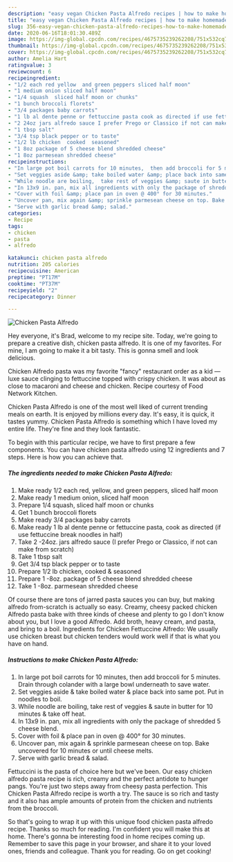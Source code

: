 ```yaml
---
description: "easy vegan Chicken Pasta Alfredo recipes | how to make homemade Chicken Pasta Alfredo"
title: "easy vegan Chicken Pasta Alfredo recipes | how to make homemade Chicken Pasta Alfredo"
slug: 356-easy-vegan-chicken-pasta-alfredo-recipes-how-to-make-homemade-chicken-pasta-alfredo
date: 2020-06-16T18:01:30.489Z
image: https://img-global.cpcdn.com/recipes/4675735239262208/751x532cq70/chicken-pasta-alfredo-recipe-main-photo.jpg
thumbnail: https://img-global.cpcdn.com/recipes/4675735239262208/751x532cq70/chicken-pasta-alfredo-recipe-main-photo.jpg
cover: https://img-global.cpcdn.com/recipes/4675735239262208/751x532cq70/chicken-pasta-alfredo-recipe-main-photo.jpg
author: Amelia Hart
ratingvalue: 3
reviewcount: 6
recipeingredient:
- "1/2 each red yellow  and green peppers sliced half moon"
- "1 medium onion sliced half moon"
- "1/4 squash  sliced half moon or chunks"
- "1 bunch broccoli florets"
- "3/4 packages baby carrots"
- "1 lb al dente penne or fettuccine pasta cook as directed if use fettuccine break noodles in half"
- "2 24oz jars alfredo sauce I prefer Prego or Classico if not can make from scratch"
- "1 tbsp salt"
- "3/4 tsp black pepper or to taste"
- "1/2 lb chicken  cooked  seasoned"
- "1 8oz package of 5 cheese blend shredded cheese"
- "1 8oz parmesean shredded cheese"
recipeinstructions:
- "In large pot boil carrots for 10 minutes,  then add broccoli for 5 minutes. Drain through colander with a large bowl underneath to save water."
- "Set veggies aside &amp; take boiled water &amp; place back into same pot. Put in noodles to boil."
- "While noodle are boiling,  take rest of veggies &amp; saute in butter for 10 minutes &amp; take off heat."
- "In 13x9 in. pan, mix all ingredients with only the package of shredded 5 cheese blend."
- "Cover with foil &amp; place pan in oven @ 400° for 30 minutes."
- "Uncover pan, mix again &amp; sprinkle parmesean cheese on top. Bake uncovered for 10 minutes or until cheese melts."
- "Serve with garlic bread &amp; salad."
categories:
- Recipe
tags:
- chicken
- pasta
- alfredo

katakunci: chicken pasta alfredo 
nutrition: 205 calories
recipecuisine: American
preptime: "PT17M"
cooktime: "PT37M"
recipeyield: "2"
recipecategory: Dinner

---
```



![Chicken Pasta Alfredo](https://img-global.cpcdn.com/recipes/4675735239262208/751x532cq70/chicken-pasta-alfredo-recipe-main-photo.jpg)

Hey everyone, it's Brad, welcome to my recipe site. Today, we're going to prepare a creative dish, chicken pasta alfredo. It is one of my favorites. For mine, I am going to make it a bit tasty. This is gonna smell and look delicious.

Chicken Alfredo pasta was my favorite &#34;fancy&#34; restaurant order as a kid — luxe sauce clinging to fettuccine topped with crispy chicken. It was about as close to macaroni and cheese and chicken. Recipe courtesy of Food Network Kitchen.

Chicken Pasta Alfredo is one of the most well liked of current trending meals on earth. It is enjoyed by millions every day. It's easy, it is quick, it tastes yummy. Chicken Pasta Alfredo is something which I have loved my entire life. They're fine and they look fantastic.


To begin with this particular recipe, we have to first prepare a few components. You can have chicken pasta alfredo using 12 ingredients and 7 steps. Here is how you can achieve that.

<!--inarticleads1-->

##### The ingredients needed to make Chicken Pasta Alfredo:

1. Make ready 1/2 each red, yellow,  and green peppers, sliced half moon
1. Make ready 1 medium onion, sliced half moon
1. Prepare 1/4 squash,  sliced half moon or chunks
1. Get 1 bunch broccoli florets
1. Make ready 3/4 packages baby carrots
1. Make ready 1 lb al dente penne or fettuccine pasta, cook as directed (if use fettuccine break noodles in half)
1. Take 2 -24oz. jars alfredo sauce (I prefer Prego or Classico, if not can make from scratch)
1. Take 1 tbsp salt
1. Get 3/4 tsp black pepper or to taste
1. Prepare 1/2 lb chicken,  cooked &amp; seasoned
1. Prepare 1 -8oz. package of 5 cheese blend shredded cheese
1. Take 1 -8oz. parmesean shredded cheese


Of course there are tons of jarred pasta sauces you can buy, but making alfredo from-scratch is actually so easy. Creamy, cheesy packed chicken Alfredo pasta bake with three kinds of cheese and plenty to go I don&#39;t know about you, but I love a good Alfredo. Add broth, heavy cream, and pasta, and bring to a boil. Ingredients for Chicken Fettuccine Alfredo: We usually use chicken breast but chicken tenders would work well if that is what you have on hand. 

<!--inarticleads2-->

##### Instructions to make Chicken Pasta Alfredo:

1. In large pot boil carrots for 10 minutes,  then add broccoli for 5 minutes. Drain through colander with a large bowl underneath to save water.
1. Set veggies aside &amp; take boiled water &amp; place back into same pot. Put in noodles to boil.
1. While noodle are boiling,  take rest of veggies &amp; saute in butter for 10 minutes &amp; take off heat.
1. In 13x9 in. pan, mix all ingredients with only the package of shredded 5 cheese blend.
1. Cover with foil &amp; place pan in oven @ 400° for 30 minutes.
1. Uncover pan, mix again &amp; sprinkle parmesean cheese on top. Bake uncovered for 10 minutes or until cheese melts.
1. Serve with garlic bread &amp; salad.


Fettuccini is the pasta of choice here but we&#39;ve been. Our easy chicken alfredo pasta recipe is rich, creamy and the perfect antidote to hunger pangs. You&#39;re just two steps away from cheesy pasta perfection. This Chicken Pasta Alfredo recipe is worth a try. The sauce is so rich and tasty and it also has ample amounts of protein from the chicken and nutrients from the broccoli. 

So that's going to wrap it up with this unique food chicken pasta alfredo recipe. Thanks so much for reading. I'm confident you will make this at home. There's gonna be interesting food in home recipes coming up. Remember to save this page in your browser, and share it to your loved ones, friends and colleague. Thank you for reading. Go on get cooking!
